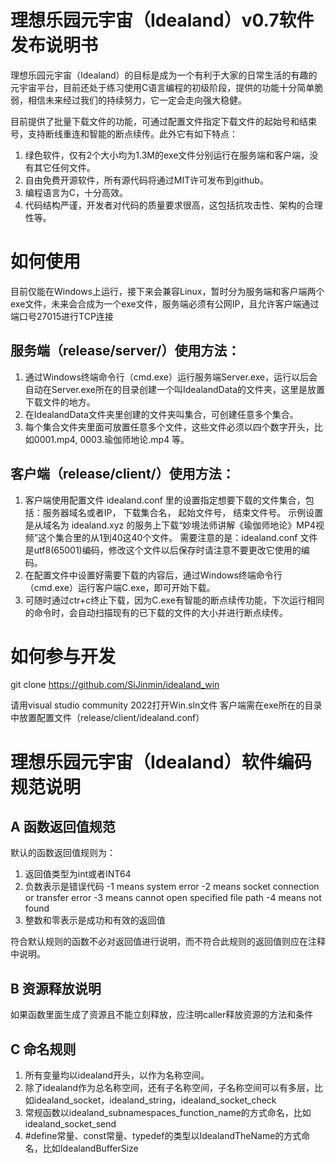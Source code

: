 ﻿# 理想乐园元宇宙（Idealand）v0.7软件发布说明书

理想乐园元宇宙（Idealand）的目标是成为一个有利于大家的日常生活的有趣的元宇宙平台，目前还处于练习使用C语言编程的初级阶段，提供的功能十分简单脆弱，相信未来经过我们的持续努力，它一定会走向强大稳健。

目前提供了批量下载文件的功能，可通过配置文件指定下载文件的起始号和结束号，支持断线重连和智能的断点续传。此外它有如下特点：
1. 绿色软件，仅有2个大小均为1.3M的exe文件分别运行在服务端和客户端，没有其它任何文件。
2. 自由免费开源软件，所有源代码将通过MIT许可发布到github。
3. 编程语言为C，十分高效。
4. 代码结构严谨，开发者对代码的质量要求很高，这包括抗攻击性、架构的合理性等。


# 如何使用

目前仅能在Windows上运行，接下来会兼容Linux，暂时分为服务端和客户端两个exe文件，未来会合成为一个exe文件，服务端必须有公网IP，且允许客户端通过端口号27015进行TCP连接

## 服务端（release/server/）使用方法：

1. 通过Windows终端命令行（cmd.exe）运行服务端Server.exe，运行以后会自动在Server.exe所在的目录创建一个叫IdealandData的文件夹，这里是放置下载文件的地方。
2. 在IdealandData文件夹里创建的文件夹叫集合，可创建任意多个集合。
3. 每个集合文件夹里面可放置任意多个文件，这些文件必须以四个数字开头，比如0001.mp4, 0003.瑜伽师地论.mp4 等。

## 客户端（release/client/）使用方法：

1. 客户端使用配置文件 idealand.conf 里的设置指定想要下载的文件集合，包括：服务器域名或者IP， 下载集合名， 起始文件号， 结束文件号。
   示例设置是从域名为 idealand.xyz 的服务上下载“妙境法师讲解《瑜伽师地论》MP4视频”这个集合里的从1到40这40个文件。
   需要注意的是：idealand.conf 文件是utf8(65001)编码，修改这个文件以后保存时请注意不要更改它使用的编码。
2. 在配置文件中设置好需要下载的内容后，通过Windows终端命令行（cmd.exe）运行客户端C.exe，即可开始下载。
3. 可随时通过ctr+c终止下载，因为C.exe有智能的断点续传功能，下次运行相同的命令时，会自动扫描现有的已下载的文件的大小并进行断点续传。


# 如何参与开发

git clone https://github.com/SiJinmin/idealand_win

请用visual studio community 2022打开Win.sln文件
客户端需在exe所在的目录中放置配置文件（release/client/idealand.conf）


# 理想乐园元宇宙（Idealand）软件编码规范说明

## A 函数返回值规范

  默认的函数返回值规则为：
  1. 返回值类型为int或者INT64
  2. 负数表示是错误代码
      -1 means system error 
      -2 means socket connection or transfer error
      -3 means cannot open specified file path
      -4 means not found
  3. 整数和零表示是成功和有效的返回值

  符合默认规则的函数不必对返回值进行说明，而不符合此规则的返回值则应在注释中说明。
  

## B 资源释放说明  

  如果函数里面生成了资源且不能立刻释放，应注明caller释放资源的方法和条件


## C 命名规则

  1. 所有变量均以idealand开头，以作为名称空间。
  2. 除了idealand作为总名称空间，还有子名称空间，子名称空间可以有多层，比如idealand_socket，idealand_string，idealand_socket_check
  3. 常规函数以idealand_subnamespaces_function_name的方式命名，比如 idealand_socket_send
  4. #define常量、const常量、typedef的类型以IdealandTheName的方式命名，比如IdealandBufferSize











